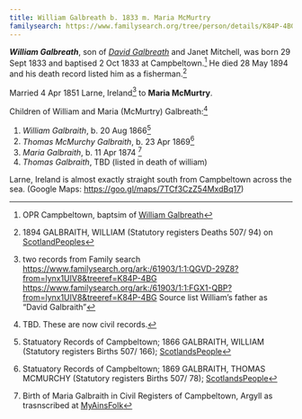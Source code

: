 ```yaml
---
title: William Galbreath b. 1833 m. Maria McMurtry
familysearch: https://www.familysearch.org/tree/person/details/K84P-4BG
---
```

***William Galbreath***, son of *[David Galbreath](galbreath-david-1797.md)* and Janet Mitchell, was born 29 Sept 1833 and baptised 2 Oct 1833 at Campbeltown.[^birth] He died 28 May 1894 and his death record listed him as a fisherman.[^death]

Married 4 Apr 1851 Larne, Ireland[^marriage] to **Maria McMurtry**.

Children of William and Maria (McMurtry) Galbreath:[^children]

1. *William Galbraith*, b. 20 Aug 1866[^william-birth]
2. *Thomas McMurchy Galbraith*, b. 23 Apr 1869[^thomas-birth]
3. *Maria Galbraith*, b. 11 Apr 1874 [^m2]
4. *Thomas Galbraith*, TBD (listed in death of william)

[^birth]: OPR Campbeltown, baptsim of [William Galbreath](/sources/opr-campbeltown-births.md#1833-10-02-william-galbreath)

[^death]: 1894 GALBRAITH, WILLIAM (Statutory registers Deaths 507/ 94) on [ScotlandPeoples](https://www.scotlandspeople.gov.uk/view-image/nrs_stat_deaths/4599656)

[^marriage]: two records from Family search https://www.familysearch.org/ark:/61903/1:1:QGVD-29Z8?from=lynx1UIV8&treeref=K84P-4BG
https://www.familysearch.org/ark:/61903/1:1:FGX1-QBP?from=lynx1UIV8&treeref=K84P-4BG Source list William’s father as “David Galbraith”

Larne, Ireland is almost exactly straight south from Campbeltown across the sea. (Google Maps: https://goo.gl/maps/7TCf3CzZ54MxdBq17)

[^children]: TBD. These are now civil records.

[^william-birth]: Statuatory Records of Campbeltown; 1866 GALBRAITH, WILLIAM (Statutory registers Births 507/ 166); [ScotlandsPeople](https://www.scotlandspeople.gov.uk/view-image/nrs_stat_births/39963936)

[^thomas-birth]: Statuatory Records of Campbeltown; 1869 GALBRAITH, THOMAS MCMURCHY (Statutory registers Births 507/ 78); [ScotlandsPeople](https://www.scotlandspeople.gov.uk/view-image/nrs_stat_births/40319428)

[^m2]: Birth of Maria Galbraith in Civil Registers of Campbeltown, Argyll as trasnscribed at [MyAinsFolk](https://www.myainfolk.ca/records/5060)
